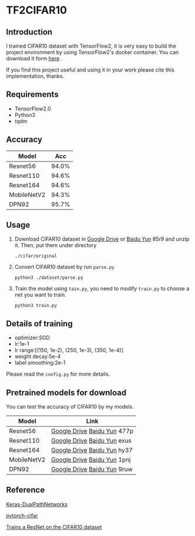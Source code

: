 # TF2CIFAR10

## Introduction
I trained CIFAR10 dataset with TensorFlow2, it is very easy to build the project environment by using TensorFlow2's docker container.
You can download it form [here](https://hub.docker.com/r/tensorflow/tensorflow/tags?page=1&name=2.0.0) .

If you find this project useful and using it in your work please cite this implementation, thanks.

## Requirements
* TensorFlow2.0
* Python3
* tqdm

## Accuracy
|Model|Acc|
| --- | --- |
| Resnet56  |94.0%|
| Resnet110  |94.6%|
| Resnet164  |94.6%|
| MobileNetV2  |94.3%|
| DPN92  |95.7%|

## Usage

1. Download CIFAR10 dataset in [Google Drive](https://drive.google.com/open?id=11vY3RJAp_4FC5mAx26q37ncOQRw3miE9) or [Baidu Yun](https://pan.baidu.com/s/1yvtaX628_EuKcjvXmHbOuQ) 85r9 and 
unzip it. Then, put them under directory
    ```
    ./cifar/original
    ```
2. Convert CIFAR10 dataset by run `parse.py`
    ```
    python3 ./dataset/parse.py
    ```
3. Train the model using `tain.py`, you need to modify `train.py` to choose a net you want to train.
    ```
    python3 train.py
    ```
## Details of training
* optimizer:SGD
* lr:1e-1
* lr range:[(150, 1e-2), (250, 1e-3), (350, 1e-4)]
* weight decay:5e-4
* label smoothing:2e-1

Please read the `config.py` for more details.

## Pretrained models for download
You can test the accuracy of CIFAR10 by my models.

|Model|Link|
| --- | --- |
| Resnet56  |[Google Drive](https://drive.google.com/open?id=1DGC5aFPBEK-HFrCYjnFLK1xgjFtDzxA0) [Baidu Yun](https://pan.baidu.com/s/1GbZJ4oF7Vo6NTQ13B8D2VA) 477p|
| Resnet110  |[Google Drive](https://drive.google.com/open?id=14XYsN2S2MMl6_7pRqmK2LHm4i6BjuKoR) [Baidu Yun](https://pan.baidu.com/s/1jWL8LRSRrZXZ66c5y2MZiA) exus|
| Resnet164  |[Google Drive](https://drive.google.com/open?id=1nPgmTxOi85DLDWqjQISxhC7z6Z7HL0px) [Baidu Yun](https://pan.baidu.com/s/1oFpiKjLv1FfiXlalkOz5Jg) hy37|
| MobileNetV2  |[Google Drive](https://drive.google.com/open?id=1TW6PTPz7X2DnR88YdXhOGtSNqNb_r6Ep) [Baidu Yun](https://pan.baidu.com/s/1t7iBLkS-OoOOwmqO3pCfIw) 1pnj|
| DPN92  |[Google Drive](https://drive.google.com/open?id=1R-sGlJpBxzWi3ACgmUvZ4n5iHcdMLLHJ) [Baidu Yun](https://pan.baidu.com/s/1Jk9TCBvNJpHgojEFEwu1ug) 9ruw|

## Reference
[Keras-DualPathNetworks](https://github.com/titu1994/Keras-DualPathNetworks)

[pytorch-cifar](https://github.com/kuangliu/pytorch-cifar)

[Trains a ResNet on the CIFAR10 dataset](https://keras.io/examples/cifar10_resnet/)